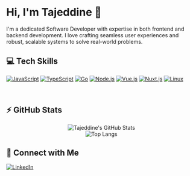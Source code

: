 # Hi, I'm Tajeddine 👋

I'm a dedicated Software Developer with expertise in both frontend and backend development. I love crafting seamless user experiences and robust, scalable systems to solve real-world problems.

## 💻 Tech Skills

[![JavaScript](https://img.shields.io/badge/JavaScript-F7DF1E?style=for-the-badge&logo=javascript&logoColor=29f709&color=0f0f0f)](https://www.linkedin.com/in/tajeddine-zemzmi-alaoui/) 
[![TypeScript](https://img.shields.io/badge/TypeScript-007ACC?style=for-the-badge&logo=typescript&logoColor=29f709&color=0f0f0f)](https://www.linkedin.com/in/tajeddine-zemzmi-alaoui/) 
[![Go](https://img.shields.io/badge/Go-00ADD8?style=for-the-badge&logo=go&logoColor=29f709&color=0f0f0f)](https://www.linkedin.com/in/tajeddine-zemzmi-alaoui/) 
[![Node.js](https://img.shields.io/badge/node.js-00ADD8?style=for-the-badge&logo=nodedotjs&logoColor=29f709&color=0f0f0f)](https://www.linkedin.com/in/tajeddine-zemzmi-alaoui/) 
[![Vue.js](https://img.shields.io/badge/vue.js-00ADD8?style=for-the-badge&logo=vuedotjs&logoColor=29f709&color=0f0f0f)](https://www.linkedin.com/in/tajeddine-zemzmi-alaoui/) 
[![Nuxt.js](https://img.shields.io/badge/nuxt.js-00ADD8?style=for-the-badge&logo=nuxtdotjs&logoColor=29f709&color=0f0f0f)](https://www.linkedin.com/in/tajeddine-zemzmi-alaoui/) 
[![Linux](https://img.shields.io/badge/linux-00ADD8?style=for-the-badge&logo=linux&logoColor=29f709&color=0f0f0f)](https://www.linkedin.com/in/tajeddine-zemzmi-alaoui/)

<br clear="both" />

## :zap: GitHub Stats

<div align="center">
  <img alt="Tajeddine's GitHub Stats" src="https://github-readme-stats.vercel.app/api?username=tajalaoui&count_private=true&show_icons=true&hide_border=true&bg_color=0f0f0f&title_color=29f709&&text_color=C9D1D9&icon_color=29f709&layout=compact" />
  <br />
  <img alt="Top Langs" src="https://github-readme-stats.vercel.app/api/top-langs/?username=tajalaoui&count_private=true&hide_border=true&bg_color=0f0f0f&title_color=29f709&text_color=C9D1D9" />
</div>

## 🔗 Connect with Me

[![LinkedIn](https://img.shields.io/badge/LinkedIn-0A66C2?style=for-the-badge&logo=linkedin&logoColor=white)](https://www.linkedin.com/in/tajeddine-zemzmi-alaoui/)
